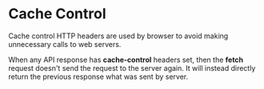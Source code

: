 # Cache Control

Cache control HTTP headers are used by browser to avoid making unnecessary calls to web servers.

When any API response has **cache-control** headers set, then the **fetch** request doesn't send the request to the server again.
It will instead directly return the previous response what was sent by server.
